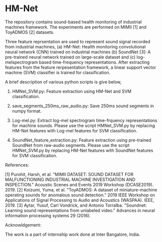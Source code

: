 # HM-Net

The repository contains sound-based health monitoring of industrial machines framework. The experiments are performed on MIMII [1] and ToyADMOS [2] datasets. 

Three feature reprsentation are used to represent sound signal recorded from industrial machines, (a) HM-Net: Health monitoring convolutional neural network (CNN) trained on industrial machines (b) SoundNet [3]: A pre-trained neural network trained on large-scale dataset and (c) log-melspectrogram based time-frequency representations. After extracting features from the feature rerpesentation framework, a linear support vector machine (SVM) classifier is trained for classification.

A brief description of various python scripts is give below,

1. HMNet_SVM.py:  Feature extraction using HM-Net and SVM classification.

2. save_segments_250ms_raw_audio.py: Save 250ms sound segments in numpy format.

3. Log-mel.py: Extract log-mel spectrogram time-frquency representations for machine sounds. Please use the script HMNet_SVM.py by replacing HM-Net features with Log-mel features for SVM classification.

4. SoundNet_feature_extraction.py: Feature extraction using pre-trained SoundNet from raw-audio segments. Please use the script HMNet_SVM.py by replacing HM-Net features with SoundNet features for SVM classification.


References:


[1] Purohit, Harsh, et al. "MIMII DATASET: SOUND DATASET FOR MALFUNCTIONING INDUSTRIAL MACHINE INVESTIGATION AND INSPECTION." Acoustic Scenes and Events 2019 Workshop (DCASE2019). 2019.
[2] Koizumi, Yuma, et al. "ToyADMOS: A dataset of miniature-machine operating sounds for anomalous sound detection." 2019 IEEE Workshop on Applications of Signal Processing to Audio and Acoustics (WASPAA). IEEE, 2019.
[3] Aytar, Yusuf, Carl Vondrick, and Antonio Torralba. "Soundnet: Learning sound representations from unlabeled video." Advances in neural information processing systems 29 (2016).

Acknowldgement: 

The work is a part of internship work done at Inter Bangalore, India.
